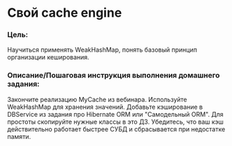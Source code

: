 # Свой cache engine

### Цель:
Научиться применять WeakHashMap, понять базовый принцип организации кеширования.

### Описание/Пошаговая инструкция выполнения домашнего задания:
Закончите реализацию MyCache из вебинара.
Используйте WeakHashMap для хранения значений.
Добавьте кэширование в DBService из задания про Hibernate ORM или "Самодельный ORM".
Для простоты скопируйте нужные классы в это ДЗ.
Убедитесь, что ваш кэш действительно работает быстрее СУБД и сбрасывается при недостатке памяти.